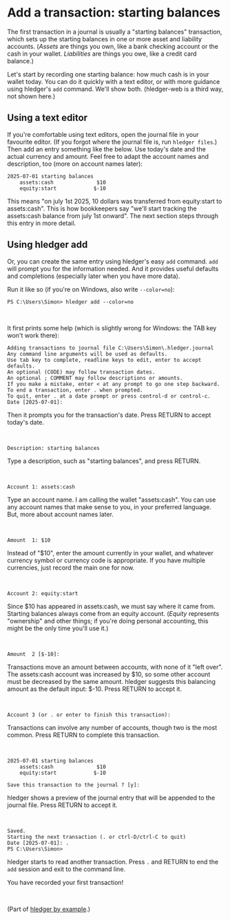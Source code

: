 # Add a transaction: starting balances

<!--
We'll use hledger's `add` command to append a new transaction to the journal file,
auto-creating the file if it doesn't exist.
-->

The first transaction in a journal is usually a "starting balances" transaction,
which sets up the starting balances in one or more asset and liability accounts.
(*Assets* are things you own, like a bank checking account or the cash in your wallet.
*Liabilities* are things you owe, like a credit card balance.)

Let's start by recording one starting balance: how much cash is in your wallet today.
You can do it quickly with a text editor, or with more guidance using hledger's `add` command. We'll show both. (hledger-web is a third way, not shown here.)
## Using a text editor
If you're comfortable using text editors, open the journal file in your favourite editor.
(If you forgot where the journal file is, run `hledger files`.)
Then add an entry something like the below. Use today's date and the actual currency and amount.
Feel free to adapt the account names and description, too (more on account names later):
```
2025-07-01 starting balances
    assets:cash              $10
    equity:start            $-10
```
This means "on july 1st 2025, 10 dollars was transferred from equity:start to assets:cash".
This is how bookkeepers say "we'll start tracking the assets:cash balance from july 1st onward".
The next section steps through this entry in more detail.

## Using hledger add
Or, you can create the same entry using hledger's easy `add` command.
`add` will prompt you for the information needed.
And it provides useful defaults and completions (especially later when you have more data).

Run it like so (if you're on Windows, also write `--color=no`):

```
PS C:\Users\Simon> hledger add --color=no
```

<br>

It first prints some help (which is slightly wrong for Windows: the TAB key won't work there):
```
Adding transactions to journal file C:\Users\Simon\.hledger.journal
Any command line arguments will be used as defaults.
Use tab key to complete, readline keys to edit, enter to accept defaults.
An optional (CODE) may follow transaction dates.
An optional ; COMMENT may follow descriptions or amounts.
If you make a mistake, enter < at any prompt to go one step backward.
To end a transaction, enter . when prompted.
To quit, enter . at a date prompt or press control-d or control-c.
Date [2025-07-01]:
```
Then it prompts you for the transaction's date. Press RETURN to accept today's date.

<br>

```
Description: starting balances
```
Type a description, such as "starting balances", and press RETURN.

<br>

```
Account 1: assets:cash
```
Type an account name. I am calling the wallet "assets:cash".
You can use any account names that make sense to you, in your preferred language.
But, more about account names later. 

<br>

```
Amount  1: $10
```
Instead of "$10", enter the amount currently in your wallet,
and whatever currency symbol or currency code is appropriate.
If you have multiple currencies, just record the main one for now.

<br>

```
Account 2: equity:start
```
Since $10 has appeared in assets:cash, we must say where it came from.
Starting balances always come from an equity account.
(*Equity* represents "ownership" and other things; if you're doing personal accounting, this might be the only time you'll use it.)

<br>

```
Amount  2 [$-10]:
```
Transactions move an amount between accounts, with none of it "left over".
The assets:cash account was increased by $10, so some other account must be decreased by the same amount.
hledger suggests this balancing amount as the default input: $-10.
Press RETURN to accept it.

<br>

```
Account 3 (or . or enter to finish this transaction):
```
Transactions can involve any number of accounts, though two is the most common.
Press RETURN to complete this transaction.

<br>

```
2025-07-01 starting balances
    assets:cash              $10
    equity:start            $-10

Save this transaction to the journal ? [y]:
```
hledger shows a preview of the journal entry that will be appended to the journal file.
Press RETURN to accept it.

<br>

```
Saved.
Starting the next transaction (. or ctrl-D/ctrl-C to quit)
Date [2025-07-01]: .
PS C:\Users\Simon>
```
hledger starts to read another transaction.
Press `.` and RETURN to end the `add` session and exit to the command line.


You have recorded your first transaction!

<br>

(Part of [hledger by example](hledger-by-example.md).)
